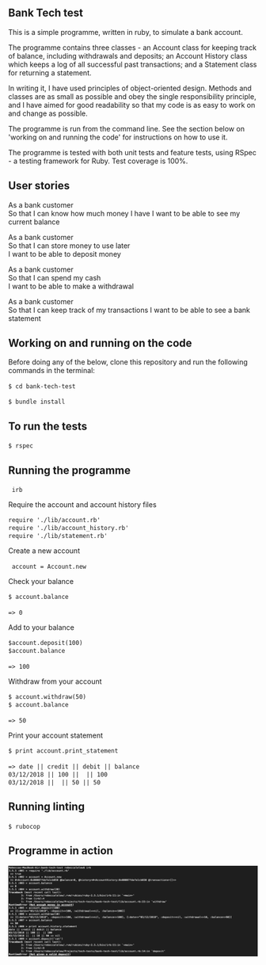 ## Bank Tech test

This is a simple programme, written in ruby, to simulate a bank account.

The programme contains three classes - an Account class for keeping track of balance, including withdrawals and deposits; an Account History class which keeps a log of all successful past transactions; and a Statement class for returning a statement.

In writing it, I have used principles of object-oriented design. Methods and classes are as small as possible and obey the single responsibility principle, and I have aimed for good readability so that my code is as easy to work on and change as possible.

The programme is run from the command line. See the section below on 'working on and running the code' for instructions on how to use it.

The programme is tested with both unit tests and feature tests, using RSpec - a testing framework for Ruby. Test coverage is 100%.


## User stories

As a bank customer  
So that I can know how much money I have
I want to be able to see my current balance

As a bank customer  
So that I can store money to use later  
I want to be able to deposit money  

As a bank customer  
So that I can spend my cash  
I want to be able to make a withdrawal

As a bank customer  
So that I can keep track of my transactions
I want to be able to see a bank statement

## Working on and running on the code

Before doing any of the below, clone this repository and run the following commands in the terminal:

``$ cd bank-tech-test``

``$ bundle install``

## To run the tests

``$ rspec``

## Running the programme

`` irb``

Require the account and account history files

```
require './lib/account.rb'
require './lib/account_history.rb'
require './lib/statement.rb'
```

Create a new account

`` account = Account.new``

Check your balance

```
$ account.balance

=> 0
```

Add to your balance

```
$account.deposit(100)
$account.balance

=> 100
```


Withdraw from your account

```
$ account.withdraw(50)
$ account.balance

=> 50
```

Print your account statement

```
$ print account.print_statement

=> date || credit || debit || balance
03/12/2018 || 100 ||  || 100
03/12/2018 ||  || 50 || 50
```

## Running linting

``$ rubocop``

## Programme in action

![Manual feature tests](irb_feature_test.png)
